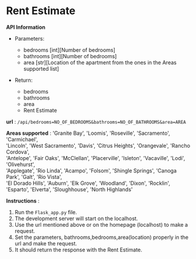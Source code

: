 <h1> Rent Estimate </h1>


__API Information__
* Parameters:
  * bedrooms [int][Number of bedrooms]
  * bathrooms [int][Number of bedrooms]
  * area [str][Location of the apartment from the ones in the Areas supported list]

* Return:
  * bedrooms
  * bathrooms
  * area
  * Rent Estimate


__url__ : `/api/bedrooms=NO_OF_BEDROOMS&bathrooms=NO_OF_BATHROOMS&area=AREA`

__Areas supported__ : 'Granite Bay', 'Loomis', 'Roseville', 'Sacramento', 'Carmichael',<br> 'Lincoln', 'West Sacramento', 'Davis', 'Citrus Heights', 'Orangevale', 'Rancho Cordova',<br> 'Antelope', 'Fair Oaks', 'McClellan', 'Placerville', 'Isleton', 'Vacaville', 'Lodi', 'Olivehurst', <br>'Applegate', 'Rio Linda', 'Acampo', 'Folsom', 'Shingle Springs', 'Canoga Park', 'Galt', 'Rio Vista',<br> 'El Dorado Hills', 'Auburn', 'Elk Grove', 'Woodland', 'Dixon', 'Rocklin', 'Esparto', 'Elverta', 'Sloughhouse', 'North Highlands'

__Instructions__ :
1. Run the `Flask_app.py` file.
2. The development server will start on the localhost.
3. Use the url mentioned above or on the homepage (localhost) to make a request.
4. Set the parameters, bathrooms,bedrooms,area(location) properly in the url and make the request.
5. It should return the response with the Rent Estimate.
